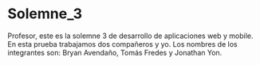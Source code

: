 # Solemne_3

Profesor, este es la solemne 3 de desarrollo de aplicaciones web y mobile.
En esta prueba trabajamos dos compañeros y yo. Los nombres de los integrantes son: Bryan Avendaño, Tomás Fredes y Jonathan Yon.
